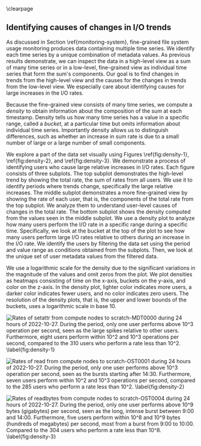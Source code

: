 \clearpage

## Identifying causes of changes in I/O trends
As discussed in Section \ref{monitoring-system}, fine-grained file system usage monitoring produces data containing multiple time series.
We identify each time series by a unique combination of metadata values.
As previous results demonstrate, we can inspect the data in a high-level view as a sum of many time series or in a low-level, fine-grained view as individual time series that form the sum's components.
Our goal is to find changes in trends from the high-level view and the causes for the changes in trends from the low-level view.
We especially care about identifying causes for large increases in the I/O rates.

Because the fine-grained view consists of many time series, we compute a *density* to obtain information about the composition of the sum at each timestamp.
Density tells us how many time series has a value in a specific range, called a *bucket*, at a particular time but omits information about individual time series.
Importantly density allows us to distinguish differences, such as whether an increase in sum rate is due to a small number of large or a large number of small components.

We explore a part of the data set visually using Figures \ref{fig:density-1}, \ref{fig:density-2}, and \ref{fig:density-3}.
We demonstrate a process of identifying users who cause large relative increases in I/O rates.
Each figure consists of three subplots.
The top subplot demonstrates the high-level trend by showing the total rate, the sum of rates from all users.
We use it to identify periods where trends change, specifically the large relative increases.
The middle subplot demonstrates a more fine-grained view by showing the rate of each user, that is, the components of the total rate from the top subplot.
We analyze them to understand user-level causes of changes in the total rate.
The bottom subplot shows the density computed from the values seen in the middle subplot.
We use a density plot to analyze how many users perform the I/O rate in a specific range during a specific time.
Specifically, we look at the bucket at the top of the plot to see how many users perform large I/O rates relative to others during an increase in the I/O rate.
We identify the users by filtering the data set using the period and value range as conditions obtained from the subplots.
Then, we look at the unique set of user metadata values from the filtered data.

We use a logarithmic scale for the density due to the significant variations in the magnitude of the values and omit zeros from the plot.
We plot densities as heatmaps consisting of time on the x-axis, buckets on the y-axis, and color on the z-axis.
In the density plot, lighter color indicates more users, a darker color indicates fewer users, and no color indicates zero users.
The resolution of the density plots, that is, the upper and lower bounds of the buckets, uses a logarithmic scale in base $10.$

<!--
We aimed to set the resolution of the density as low as possible such that find could still find a clear threshold.
We decrease the resolution of a density by increasing the sizes of the buckets.
-->

<!--
A simple method for identifying heavy I/O from the data of a specific operation is to start from a lower resolution, high-level view, then select a subset of the data based on the view and increase the resolution on the subset, and repeat.
Here is an example of the process:
First, we select an operation and the initial data, such as the data for the `write` operation from compute nodes to a specific OST.
Then, we compute a density with a chosen resolution of the total rate over a chosen categorical value.
For example, we can choose the user ID as the categorical value and set the density resolution to exponentially increasing bucket size.
Next, we inspect the density plot, determine a time range and value threshold, and then filter the data using these values.
Finally, we either repeat the process by choosing a different categorical value and resolution or stop if we have identified the causes of heavy I/O.
-->

<!--
We can see two heavy I/O patterns compared to the many light I/O patterns; many intense spikes and three less intense bursts.
-->

![
Rates of `setattr` from compute nodes to `scratch-MDT0000` during 24 hours of 2022-10-27.
During the period, only one user performs above $10^3$ operation per second, seen as the large spikes relative to other users.
Furthermore, eight users perform within $10^2$ and $10^3$ operations per second, compared to the 310 users who perform a rate less than $10^2.$
\label{fig:density-1}
](figures/2022-10-27_mdt0000_compute_setattr.svg)

![
Rates of `read` from compute nodes to `scratch-OST0001` during 24 hours of 2022-10-27.
During the period, only one user performs above $10^3$ operation per second, seen as the bursts starting after 14:30.
Furthermore, seven users perform within $10^2$ and $10^3$ operations per second, compared to the 285 users who perform a rate less than $10^2.$
\label{fig:density-2}
](figures/2022-10-27_ost0001_compute_read.svg)

![
Rates of `readbytes` from compute nodes to `scratch-OST0004` during 24 hours of 2022-10-27.
During the period, only one user performs above $10^9$ bytes (gigabytes) per second, seen as the long, intense burst between 9:00 and 14:00.
Furthermore, five users perform within $10^8$ and $10^9$ bytes (hundreds of megabytes) per second, most from a burst from 9:00 to 10:00.
Compared to the 304 users who perform a rate less than $10^8.$
\label{fig:density-3}
](figures/2022-10-27_ost0004_compute_readbytes.svg)

